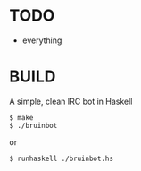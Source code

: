 # TODO
   - everything

# BUILD
A simple, clean IRC bot in Haskell

    $ make
    $ ./bruinbot

or

    $ runhaskell ./bruinbot.hs
